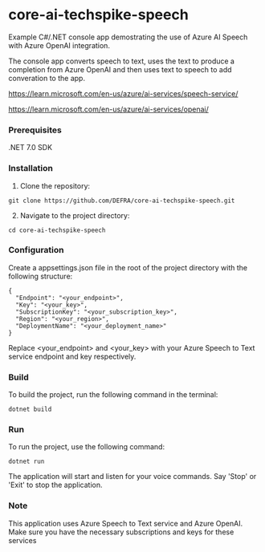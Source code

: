 # core-ai-techspike-speech

Example C#/.NET console app demostrating the use of Azure AI Speech with Azure OpenAI integration.

The console app converts speech to text, uses the text to produce a completion from Azure OpenAI and then uses text to speech to add converation to the app.

https://learn.microsoft.com/en-us/azure/ai-services/speech-service/

https://learn.microsoft.com/en-us/azure/ai-services/openai/

### Prerequisites
.NET 7.0 SDK

### Installation

1. Clone the repository:

```
git clone https://github.com/DEFRA/core-ai-techspike-speech.git
```

2. Navigate to the project directory:

```
cd core-ai-techspike-speech
```

### Configuration
Create a appsettings.json file in the root of the project directory with the following structure:

```
{
  "Endpoint": "<your_endpoint>",
  "Key": "<your_key>",
  "SubscriptionKey": "<your_subscription_key>",
  "Region": "<your_region>",
  "DeploymentName": "<your_deployment_name>"
}
```

Replace <your_endpoint> and <your_key> with your Azure Speech to Text service endpoint and key respectively.

### Build
To build the project, run the following command in the terminal:

```
dotnet build
```

### Run
To run the project, use the following command:

```
dotnet run
```

The application will start and listen for your voice commands. Say 'Stop' or 'Exit' to stop the application.

### Note
This application uses Azure Speech to Text service and Azure OpenAI. Make sure you have the necessary subscriptions and keys for these services